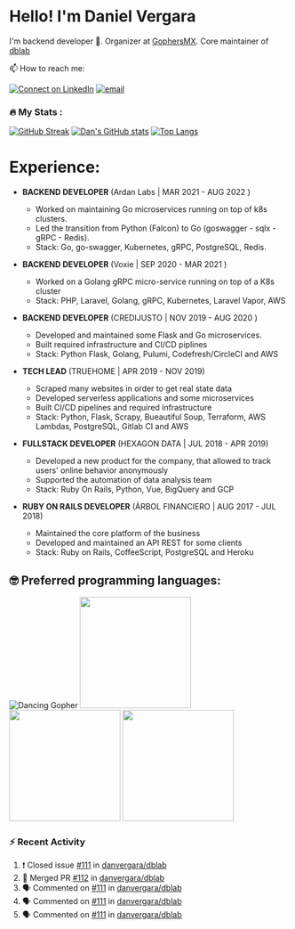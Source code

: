 # Hello! I'm Daniel Vergara

I'm backend developer :robot:. Organizer at [GophersMX](https://t.me/golangmx). Core maintainer of [dblab](https://github.com/danvergara/dblab)

📫 How to reach me:

[![Connect on LinkedIn](https://img.shields.io/badge/LinkedIn-0077B5?style=for-the-badge&logo=linkedin&logoColor=white)](https://www.linkedin.com/in/daniel-omar-vergara-pérez-2b5471159)
[![email](https://img.shields.io/badge/Gmail-D14836?style=for-the-badge&logo=gmail&logoColor=white)](daniel.omar.vergara@gmail.com)

### :fire: My Stats :
[![GitHub Streak](https://streak-stats.demolab.com?user=danvergara&theme=dracula)](https://git.io/streak-stats)
[![Dan's GitHub stats](https://github-readme-stats.vercel.app/api?username=danvergara&show_icons=true&theme=dracula&count_private=true)](https://github.com/anuraghazra/github-readme-stats)
[![Top Langs](https://github-readme-stats.vercel.app/api/top-langs/?username=danvergara&layout=compact&theme=dracula&hide=jupyter%20notebook)](https://github.com/anuraghazra/github-readme-stats)


# Experience:

* **BACKEND DEVELOPER**
    (Ardan Labs | MAR 2021 - AUG 2022 )
    * Worked on maintaining Go microservices running on top of k8s clusters.
    * Led the transition from Python (Falcon) to Go (goswagger - sqlx - gRPC - Redis).
    * Stack: Go, go-swagger, Kubernetes, gRPC, PostgreSQL, Redis.

* **BACKEND DEVELOPER**
    (Voxie | SEP 2020 - MAR 2021 )
    * Worked on a Golang gRPC micro-service running on top of a K8s cluster
    * Stack: PHP, Laravel, Golang, gRPC, Kubernetes, Laravel Vapor, AWS

* **BACKEND DEVELOPER**
    (CREDIJUSTO | NOV 2019 - AUG 2020 )
    * Developed and maintained some Flask and Go microservices.
    * Built required infrastructure and CI/CD piplines
    * Stack: Python Flask, Golang, Pulumi, Codefresh/CircleCI and AWS

* **TECH LEAD**
    (TRUEHOME | APR 2019 - NOV 2019)
    * Scraped many websites in order to get real state data
    * Developed serverless applications and some microservices
    * Built CI/CD pipelines and required infrastructure
    * Stack: Python, Flask, Scrapy, Bueautiful Soup, Terraform, AWS Lambdas, PostgreSQL, Gitlab CI and AWS

* **FULLSTACK DEVELOPER**
    (HEXAGON DATA | JUL 2018 - APR 2019)
    * Developed a new product for the company, that allowed to track users' online behavior anonymously
    * Supported the automation of data analysis team
    * Stack: Ruby On Rails, Python, Vue, BigQuery and GCP

* **RUBY ON RAILS DEVELOPER**
    (ÁRBOL FINANCIERO | AUG 2017 - JUL 2018)
    * Maintained the core platform of the business
    * Developed and maintained an API REST for some clients
    * Stack: Ruby on Rails, CoffeeScript, PostgreSQL and Heroku

## :nerd_face: Preferred programming languages:

![Dancing Gopher](http://static.velvetcache.org/pages/2018/06/13/party-gopher/dancing-gopher.gif)
<img src="https://media.giphy.com/media/KAq5w47R9rmTuvWOWa/giphy.gif" width="200" height="200"/>
<img src="https://upload.wikimedia.org/wikipedia/commons/7/73/Ruby_logo.svg" width="200" height="200"/>
<img src="https://upload.wikimedia.org/wikipedia/commons/6/6a/JavaScript-logo.png" width="200" height="200">

### :zap: Recent Activity

<!--START_SECTION:activity-->
1. ❗️ Closed issue [#111](https://github.com/danvergara/dblab/issues/111) in [danvergara/dblab](https://github.com/danvergara/dblab)
2. 🎉 Merged PR [#112](https://github.com/danvergara/dblab/pull/112) in [danvergara/dblab](https://github.com/danvergara/dblab)
3. 🗣 Commented on [#111](https://github.com/danvergara/dblab/issues/111) in [danvergara/dblab](https://github.com/danvergara/dblab)
4. 🗣 Commented on [#111](https://github.com/danvergara/dblab/issues/111) in [danvergara/dblab](https://github.com/danvergara/dblab)
5. 🗣 Commented on [#111](https://github.com/danvergara/dblab/issues/111) in [danvergara/dblab](https://github.com/danvergara/dblab)
<!--END_SECTION:activity-->

